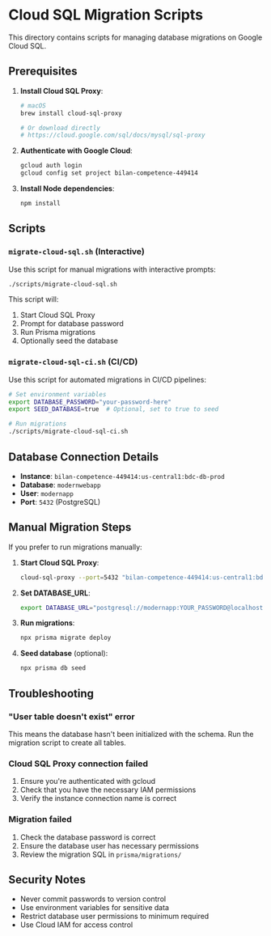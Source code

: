 # Cloud SQL Migration Scripts

This directory contains scripts for managing database migrations on Google Cloud SQL.

## Prerequisites

1. **Install Cloud SQL Proxy**:
   ```bash
   # macOS
   brew install cloud-sql-proxy
   
   # Or download directly
   # https://cloud.google.com/sql/docs/mysql/sql-proxy
   ```

2. **Authenticate with Google Cloud**:
   ```bash
   gcloud auth login
   gcloud config set project bilan-competence-449414
   ```

3. **Install Node dependencies**:
   ```bash
   npm install
   ```

## Scripts

### `migrate-cloud-sql.sh` (Interactive)
Use this script for manual migrations with interactive prompts:

```bash
./scripts/migrate-cloud-sql.sh
```

This script will:
1. Start Cloud SQL Proxy
2. Prompt for database password
3. Run Prisma migrations
4. Optionally seed the database

### `migrate-cloud-sql-ci.sh` (CI/CD)
Use this script for automated migrations in CI/CD pipelines:

```bash
# Set environment variables
export DATABASE_PASSWORD="your-password-here"
export SEED_DATABASE=true  # Optional, set to true to seed

# Run migrations
./scripts/migrate-cloud-sql-ci.sh
```

## Database Connection Details

- **Instance**: `bilan-competence-449414:us-central1:bdc-db-prod`
- **Database**: `modernwebapp`
- **User**: `modernapp`
- **Port**: `5432` (PostgreSQL)

## Manual Migration Steps

If you prefer to run migrations manually:

1. **Start Cloud SQL Proxy**:
   ```bash
   cloud-sql-proxy --port=5432 "bilan-competence-449414:us-central1:bdc-db-prod"
   ```

2. **Set DATABASE_URL**:
   ```bash
   export DATABASE_URL="postgresql://modernapp:YOUR_PASSWORD@localhost:5432/modernwebapp?schema=public"
   ```

3. **Run migrations**:
   ```bash
   npx prisma migrate deploy
   ```

4. **Seed database** (optional):
   ```bash
   npx prisma db seed
   ```

## Troubleshooting

### "User table doesn't exist" error
This means the database hasn't been initialized with the schema. Run the migration script to create all tables.

### Cloud SQL Proxy connection failed
1. Ensure you're authenticated with gcloud
2. Check that you have the necessary IAM permissions
3. Verify the instance connection name is correct

### Migration failed
1. Check the database password is correct
2. Ensure the database user has necessary permissions
3. Review the migration SQL in `prisma/migrations/`

## Security Notes

- Never commit passwords to version control
- Use environment variables for sensitive data
- Restrict database user permissions to minimum required
- Use Cloud IAM for access control